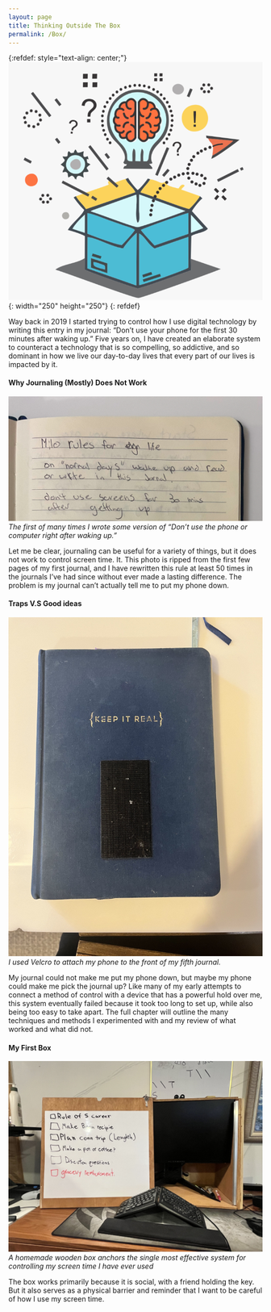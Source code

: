 ```yaml
---
layout: page
title: Thinking Outside The Box
permalink: /Box/
---
```


{:refdef: style="text-align: center;"}
![](/img/box.webp){: width="250" height="250"}
{: refdef}

Way back in 2019 I started trying to control how I use digital technology by writing this entry in my journal: “Don’t use your phone for the first 30 minutes after waking up.” Five years on, I have created an elaborate system to counteract a technology that is so compelling, so addictive, and so dominant in how we live our day-to-day lives that every part of our lives is impacted by it.

#### Why Journaling (Mostly) Does Not Work

![](/img/jornal-page.jpg)
*The first of many times I wrote some version of “Don’t use the phone or computer right after waking up.”*

Let me be clear, journaling can be useful for a variety of things, but it does not work to control screen time. It. This photo is ripped from the first few pages of my first journal, and I have rewritten this rule at least 50 times in the journals I’ve had since without ever made a lasting difference. The problem is my journal can’t actually tell me to put my phone down.

#### Traps V.S Good ideas

![](/img/trap-good_idea.jpg)
*I used Velcro to attach my phone to the front of my fifth journal.*

My journal could not make me put my phone down, but maybe my phone could make me pick the journal up? Like many of my early attempts to connect a method of control with a device that has a powerful hold over me, this system eventually failed because it took too long to set up, while also being too easy to take apart. The full chapter will outline the many techniques and methods I experimented with and my review of what worked and what did not.

#### My First Box

![](/img/my-first-box.jpg)
*A homemade wooden box anchors the single most effective system for controlling my screen time I have ever used*

The box works primarily because it is social, with a friend holding the key. But it also serves as a physical barrier and reminder that I want to be careful of how I use my screen time.
